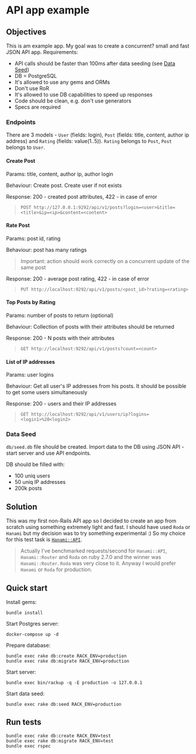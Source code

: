 # API app example
## Objectives
This is am example app. My goal was to create a concurrent? small and fast JSON API app. Requirements:
- API calls should be faster than 100ms after data seeding (see [Data Seed](#data-seed))
- DB = PostgreSQL
- It's allowed to use any gems and ORMs
- Don't use RoR
- It's allowed to use DB capabilities to speed up responses
- Code should be clean, e.g. don't use generators
- Specs are required
 
### Endpoints
There are 3 models - `User` (fields: login), `Post` (fields: title, content, author ip address) and `Rating` (fields: value(1..5)). `Rating` belongs to `Post`, `Post` belongs to `User`.

#### Create Post
Params: title, content, author ip, author login

Behaviour: Create post. Create user if not exists

Response: 200 - created post attributes, 422 - in case of error  

> `POST http://127.0.0.1:9292/api/v1/posts?login=<user>&title=<title>&ip=<ip>&content=<content>`

#### Rate Post
Params: post id, rating

Behaviour: post has many ratings
> Important: action should work correctly on a concurrent update of the same post

Response: 200 - average post rating, 422 - in case of error

> `PUT http://localhost:9292/api/v1/posts/<post_id>?rating=<rating>`

 
#### Top Posts by Rating
Params: number of posts to return (optional)

Behaviour: Collection of posts with their attributes should be returned

Response: 200 - N posts with their attributes  

> `GET http://localhost:9292/api/v1/posts?count=<count>`

#### List of IP addresses 
Params: user logins

Behaviour: Get all user's IP addresses from his posts. It should be possible to get some users simultaneously

Response: 200 - users and their IP addresses

> `GET http://localhost:9292/api/v1/users/ip?logins=<login1>%20<login2>`

### Data Seed
`db/seed.db` file should be created. Import data to the DB using JSON API - start server and use API endpoints.

DB should be filled with:
- 100 uniq users
- 50 uniq IP addresses
- 200k posts
 
 
## Solution
This was my first non-Rails API app so I decided to create an app from scratch using something extremely light and fast. 
I should have used `Roda` or `Hanami` but my decision was to try something experimental :) 
So my choice for this test task is [`Hanami::API`](https://github.com/hanami/api). 

> Actually I've benchmarked requests/second for `Hanami::API`, `Hanami::Router` and `Roda`  on ruby 2.7.0 and the winner was `Hanami::Router`. `Roda` was very close to it. 
> Anyway I would prefer `Hanami` or `Roda` for production.

## Quick start
Install gems:
    
    bundle install
    
Start Postgres server:
    
    docker-compose up -d

Prepare database:
    
    bundle exec rake db:create RACK_ENV=production
    bundle exec rake db:migrate RACK_ENV=production
    
Start server:

    bundle exec bin/rackup -q -E production -o 127.0.0.1
    
Start data seed:

    bundle exec rake db:seed RACK_ENV=production
    
## Run tests

    bundle exec rake db:create RACK_ENV=test
    bundle exec rake db:migrate RACK_ENV=test
    bundle exec rspec
